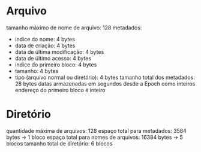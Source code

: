 # Arquivo
tamanho máximo de nome de arquivo: 128
metadados:
  - indice do nome: 4 bytes
  - data de criação: 4 bytes
  - data de última modificação: 4 bytes
  - data de último acesso: 4 bytes
  - indice do primeiro bloco: 4 bytes
  - tamanho: 4 bytes
  - tipo (arquivo normal ou diretório): 4 bytes
tamanho total dos metadados: 28 bytes
datas armazenadas em segundos desde a Epoch como inteiros
endereço do primeiro bloco é inteiro

# Diretório
quantidade máxima de arquivos: 128
espaço total para metadados: 3584 bytes -> 1 bloco
espaço total para nomes de arquivos: 16384 bytes -> 5 blocos
tamanho total de diretório: 6 blocos
